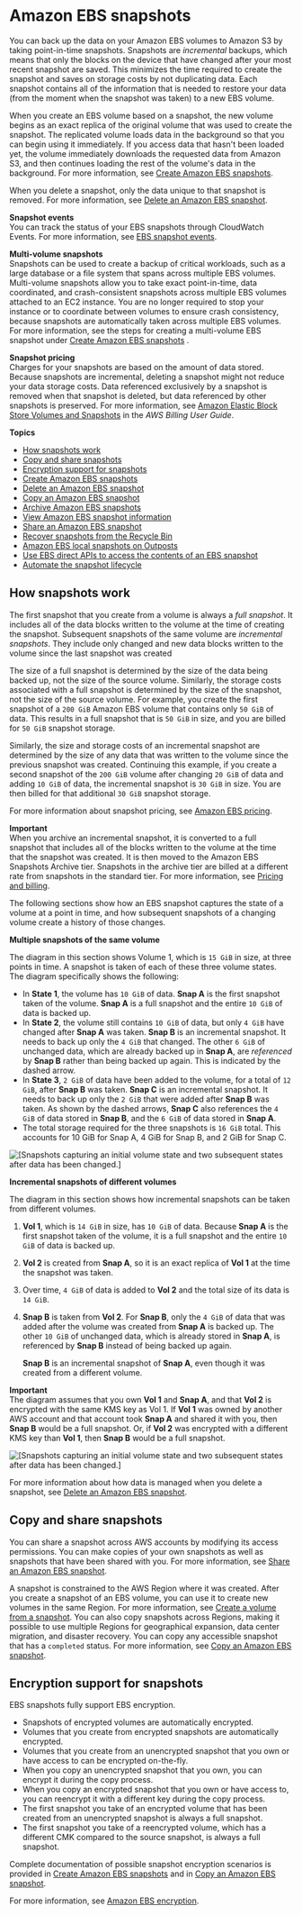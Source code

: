 # Amazon EBS snapshots<a name="EBSSnapshots"></a>

You can back up the data on your Amazon EBS volumes to Amazon S3 by taking point\-in\-time snapshots\. Snapshots are *incremental* backups, which means that only the blocks on the device that have changed after your most recent snapshot are saved\. This minimizes the time required to create the snapshot and saves on storage costs by not duplicating data\. Each snapshot contains all of the information that is needed to restore your data \(from the moment when the snapshot was taken\) to a new EBS volume\. 

When you create an EBS volume based on a snapshot, the new volume begins as an exact replica of the original volume that was used to create the snapshot\. The replicated volume loads data in the background so that you can begin using it immediately\. If you access data that hasn't been loaded yet, the volume immediately downloads the requested data from Amazon S3, and then continues loading the rest of the volume's data in the background\. For more information, see [Create Amazon EBS snapshots](ebs-creating-snapshot.md)\.

When you delete a snapshot, only the data unique to that snapshot is removed\. For more information, see [Delete an Amazon EBS snapshot](ebs-deleting-snapshot.md)\.

**Snapshot events**  
You can track the status of your EBS snapshots through CloudWatch Events\. For more information, see [EBS snapshot events](ebs-cloud-watch-events.md#snapshot-events)\.

**Multi\-volume snapshots**  
Snapshots can be used to create a backup of critical workloads, such as a large database or a file system that spans across multiple EBS volumes\. Multi\-volume snapshots allow you to take exact point\-in\-time, data coordinated, and crash\-consistent snapshots across multiple EBS volumes attached to an EC2 instance\. You are no longer required to stop your instance or to coordinate between volumes to ensure crash consistency, because snapshots are automatically taken across multiple EBS volumes\. For more information, see the steps for creating a multi\-volume EBS snapshot under [Create Amazon EBS snapshots](ebs-creating-snapshot.md) \.

**Snapshot pricing**  
Charges for your snapshots are based on the amount of data stored\. Because snapshots are incremental, deleting a snapshot might not reduce your data storage costs\. Data referenced exclusively by a snapshot is removed when that snapshot is deleted, but data referenced by other snapshots is preserved\. For more information, see [Amazon Elastic Block Store Volumes and Snapshots](https://docs.aws.amazon.com/awsaccountbilling/latest/aboutv2/checklistforunwantedcharges.html#checkebsvolumes) in the *AWS Billing User Guide*\.

**Topics**
+ [How snapshots work](#how_snapshots_work)
+ [Copy and share snapshots](#copy-and-share)
+ [Encryption support for snapshots](#encryption-support)
+ [Create Amazon EBS snapshots](ebs-creating-snapshot.md)
+ [Delete an Amazon EBS snapshot](ebs-deleting-snapshot.md)
+ [Copy an Amazon EBS snapshot](ebs-copy-snapshot.md)
+ [Archive Amazon EBS snapshots](snapshot-archive.md)
+ [View Amazon EBS snapshot information](ebs-describing-snapshots.md)
+ [Share an Amazon EBS snapshot](ebs-modifying-snapshot-permissions.md)
+ [Recover snapshots from the Recycle Bin](recycle-bin-working-with-snaps.md)
+ [Amazon EBS local snapshots on Outposts](snapshots-outposts.md)
+ [Use EBS direct APIs to access the contents of an EBS snapshot](ebs-accessing-snapshot.md)
+ [Automate the snapshot lifecycle](automating-snapshots.md)

## How snapshots work<a name="how_snapshots_work"></a>

The first snapshot that you create from a volume is always a *full snapshot*\. It includes all of the data blocks written to the volume at the time of creating the snapshot\. Subsequent snapshots of the same volume are *incremental snapshots*\. They include only changed and new data blocks written to the volume since the last snapshot was created

The size of a full snapshot is determined by the size of the data being backed up, not the size of the source volume\. Similarly, the storage costs associated with a full snapshot is determined by the size of the snapshot, not the size of the source volume\. For example, you create the first snapshot of a `200 GiB` Amazon EBS volume that contains only `50 GiB` of data\. This results in a full snapshot that is `50 GiB` in size, and you are billed for `50 GiB` snapshot storage\.

Similarly, the size and storage costs of an incremental snapshot are determined by the size of any data that was written to the volume since the previous snapshot was created\. Continuing this example, if you create a second snapshot of the `200 GiB` volume after changing `20 GiB` of data and adding `10 GiB` of data, the incremental snapshot is `30 GiB` in size\. You are then billed for that additional `30 GiB` snapshot storage\.

For more information about snapshot pricing, see [ Amazon EBS pricing](http://aws.amazon.com/ebs/pricing/)\.

**Important**  
When you archive an incremental snapshot, it is converted to a full snapshot that includes all of the blocks written to the volume at the time that the snapshot was created\. It is then moved to the Amazon EBS Snapshots Archive tier\. Snapshots in the archive tier are billed at a different rate from snapshots in the standard tier\. For more information, see [Pricing and billing](snapshot-archive.md#snapshot-archive-pricing)\.

The following sections show how an EBS snapshot captures the state of a volume at a point in time, and how subsequent snapshots of a changing volume create a history of those changes\.

 **Multiple snapshots of the same volume** 

The diagram in this section shows Volume 1, which is `15 GiB` in size, at three points in time\. A snapshot is taken of each of these three volume states\. The diagram specifically shows the following:
+ In **State 1**, the volume has `10 GiB` of data\. **Snap A** is the first snapshot taken of the volume\. **Snap A** is a full snapshot and the entire `10 GiB` of data is backed up\.
+ In **State 2**, the volume still contains `10 GiB` of data, but only `4 GiB` have changed after **Snap A** was taken\. **Snap B** is an incremental snapshot\. It needs to back up only the `4 GiB` that changed\. The other `6 GiB` of unchanged data, which are already backed up in **Snap A**, are *referenced* by **Snap B** rather than being backed up again\. This is indicated by the dashed arrow\.
+ In **State 3**, `2 GiB` of data have been added to the volume, for a total of `12 GiB`, after **Snap B** was taken\. **Snap C** is an incremental snapshot\. It needs to back up only the `2 GiB` that were added after **Snap B** was taken\. As shown by the dashed arrows, **Snap C** also references the `4 GiB` of data stored in **Snap B**, and the `6 GiB` of data stored in **Snap A**\.
+ The total storage required for the three snapshots is `16 GiB` total\. This accounts for 10 GiB for Snap A, 4 GiB for Snap B, and 2 GiB for Snap C\.

![\[Snapshots capturing an initial volume state and two subsequent states after data has been changed.\]](http://docs.aws.amazon.com/AWSEC2/latest/UserGuide/images/snapshot_1a.png)

 **Incremental snapshots of different volumes** 

The diagram in this section shows how incremental snapshots can be taken from different volumes\.

1. **Vol 1**, which is `14 GiB` in size, has `10 GiB` of data\. Because **Snap A** is the first snapshot taken of the volume, it is a full snapshot and the entire `10 GiB` of data is backed up\.

1. **Vol 2** is created from **Snap A**, so it is an exact replica of **Vol 1** at the time the snapshot was taken\.

1. Over time, `4 GiB` of data is added to **Vol 2** and the total size of its data is `14 GiB`\.

1. **Snap B** is taken from **Vol 2**\. For **Snap B**, only the `4 GiB` of data that was added after the volume was created from **Snap A** is backed up\. The other `10 GiB` of unchanged data, which is already stored in **Snap A**, is referenced by **Snap B** instead of being backed up again\.

   **Snap B** is an incremental snapshot of **Snap A**, even though it was created from a different volume\.

**Important**  
The diagram assumes that you own **Vol 1** and **Snap A**, and that **Vol 2** is encrypted with the same KMS key as Vol 1\. If **Vol 1** was owned by another AWS account and that account took **Snap A** and shared it with you, then **Snap B** would be a full snapshot\. Or, if **Vol 2** was encrypted with a different KMS key than **Vol 1**, then **Snap B** would be a full snapshot\.

![\[Snapshots capturing an initial volume state and two subsequent states after data has been changed.\]](http://docs.aws.amazon.com/AWSEC2/latest/UserGuide/images/snapshot_1c.png)

For more information about how data is managed when you delete a snapshot, see [Delete an Amazon EBS snapshot](ebs-deleting-snapshot.md)\.

## Copy and share snapshots<a name="copy-and-share"></a>

You can share a snapshot across AWS accounts by modifying its access permissions\. You can make copies of your own snapshots as well as snapshots that have been shared with you\. For more information, see [Share an Amazon EBS snapshot](ebs-modifying-snapshot-permissions.md)\.

A snapshot is constrained to the AWS Region where it was created\. After you create a snapshot of an EBS volume, you can use it to create new volumes in the same Region\. For more information, see [Create a volume from a snapshot](ebs-creating-volume.md#ebs-create-volume-from-snapshot)\. You can also copy snapshots across Regions, making it possible to use multiple Regions for geographical expansion, data center migration, and disaster recovery\. You can copy any accessible snapshot that has a `completed` status\. For more information, see [Copy an Amazon EBS snapshot](ebs-copy-snapshot.md)\.

## Encryption support for snapshots<a name="encryption-support"></a>

EBS snapshots fully support EBS encryption\.
+ Snapshots of encrypted volumes are automatically encrypted\.
+ Volumes that you create from encrypted snapshots are automatically encrypted\.
+ Volumes that you create from an unencrypted snapshot that you own or have access to can be encrypted on\-the\-fly\.
+ When you copy an unencrypted snapshot that you own, you can encrypt it during the copy process\.
+ When you copy an encrypted snapshot that you own or have access to, you can reencrypt it with a different key during the copy process\.
+ The first snapshot you take of an encrypted volume that has been created from an unencrypted snapshot is always a full snapshot\.
+ The first snapshot you take of a reencrypted volume, which has a different CMK compared to the source snapshot, is always a full snapshot\.

Complete documentation of possible snapshot encryption scenarios is provided in [Create Amazon EBS snapshots](ebs-creating-snapshot.md) and in [Copy an Amazon EBS snapshot](ebs-copy-snapshot.md)\.

For more information, see [Amazon EBS encryption](EBSEncryption.md)\.